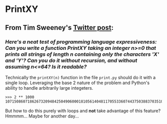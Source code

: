 # PrintXY

## From Tim Sweeney's [Twitter post](https://twitter.com/TimSweeneyEpic/status/1265451572353552384):

### *Here's a neat test of programming language expressiveness: Can you write a function PrintXY taking an integer n>=0 that prints all strings of length n containing only the characters 'X' and 'Y'? Can you do it without recursion, and without assuming n<=64? Is it readable?*

Technically the `printXY(n)` function in the file `print.py` should do it with a single loop. Leveraging the base 2 nature of the problem and Python's ability to handle arbitrarily large integeters.

    >>> 2 ** 1000
    10715086071862673209484250490600018105614048117055336074437503883703510511249361224931983788156958581275946729175531468251871452856923140435984577574698574803934567774824230985421074605062371141877954182153046474983581941267398767559165543946077062914571196477686542167660429831652624386837205668069376

But how to do this purely with loops and **not** take advantage of this feature?  Hmmmm...  Maybe for another day...

